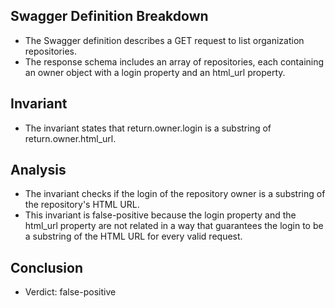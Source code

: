 ## Swagger Definition Breakdown
- The Swagger definition describes a GET request to list organization repositories.
- The response schema includes an array of repositories, each containing an owner object with a login property and an html_url property.

## Invariant
- The invariant states that return.owner.login is a substring of return.owner.html_url.

## Analysis
- The invariant checks if the login of the repository owner is a substring of the repository's HTML URL.
- This invariant is false-positive because the login property and the html_url property are not related in a way that guarantees the login to be a substring of the HTML URL for every valid request.

## Conclusion
- Verdict: false-positive
